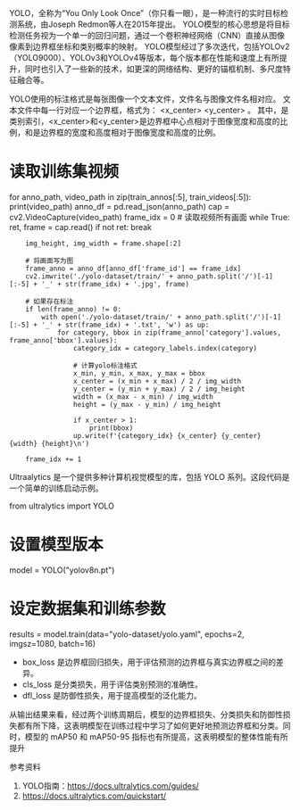 YOLO，全称为“You Only Look Once”（你只看一眼），是一种流行的实时目标检测系统，由Joseph Redmon等人在2015年提出。
YOLO模型的核心思想是将目标检测任务视为一个单一的回归问题，通过一个卷积神经网络（CNN）直接从图像像素到边界框坐标和类别概率的映射。
YOLO模型经过了多次迭代，包括YOLOv2（YOLO9000）、YOLOv3和YOLOv4等版本，每个版本都在性能和速度上有所提升，同时也引入了一些新的技术，如更深的网络结构、更好的锚框机制、多尺度特征融合等。

YOLO使用的标注格式是每张图像一个文本文件，文件名与图像文件名相对应。
文本文件中每一行对应一个边界框，格式为：<class> <x_center> <y_center> <width> <height>。
其中，<class>是类别索引，<x_center>和<y_center>是边界框中心点相对于图像宽度和高度的比例，<width>和<height>是边界框的宽度和高度相对于图像宽度和高度的比例。

# 读取训练集视频
for anno_path, video_path in zip(train_annos[:5], train_videos[:5]):
    print(video_path)
    anno_df = pd.read_json(anno_path)
    cap = cv2.VideoCapture(video_path)
    frame_idx = 0 
    # 读取视频所有画面
    while True:
        ret, frame = cap.read()
        if not ret:
            break

        img_height, img_width = frame.shape[:2]
        
        # 将画面写为图
        frame_anno = anno_df[anno_df['frame_id'] == frame_idx]
        cv2.imwrite('./yolo-dataset/train/' + anno_path.split('/')[-1][:-5] + '_' + str(frame_idx) + '.jpg', frame)

        # 如果存在标注
        if len(frame_anno) != 0:
            with open('./yolo-dataset/train/' + anno_path.split('/')[-1][:-5] + '_' + str(frame_idx) + '.txt', 'w') as up:
                for category, bbox in zip(frame_anno['category'].values, frame_anno['bbox'].values):
                    category_idx = category_labels.index(category)
                    
                    # 计算yolo标注格式
                    x_min, y_min, x_max, y_max = bbox
                    x_center = (x_min + x_max) / 2 / img_width
                    y_center = (y_min + y_max) / 2 / img_height
                    width = (x_max - x_min) / img_width
                    height = (y_max - y_min) / img_height

                    if x_center > 1:
                        print(bbox)
                    up.write(f'{category_idx} {x_center} {y_center} {width} {height}\n')
        
        frame_idx += 1


Ultraalytics 是一个提供多种计算机视觉模型的库，包括 YOLO 系列。这段代码是一个简单的训练启动示例。


from ultralytics import YOLO

# 设置模型版本
model = YOLO("yolov8n.pt") 

# 设定数据集和训练参数
results = model.train(data="yolo-dataset/yolo.yaml", epochs=2, imgsz=1080, batch=16)


- box_loss 是边界框回归损失，用于评估预测的边界框与真实边界框之间的差异。
- cls_loss 是分类损失，用于评估类别预测的准确性。
- dfl_loss 是防御性损失，用于提高模型的泛化能力。

从输出结果来看，经过两个训练周期后，模型的边界框损失、分类损失和防御性损失都有所下降，这表明模型在训练过程中学习了如何更好地预测边界框和分类。同时，模型的 mAP50 和 mAP50-95 指标也有所提高，这表明模型的整体性能有所提升


参考资料
1. YOLO指南：https://docs.ultralytics.com/guides/
2. https://docs.ultralytics.com/quickstart/




        
